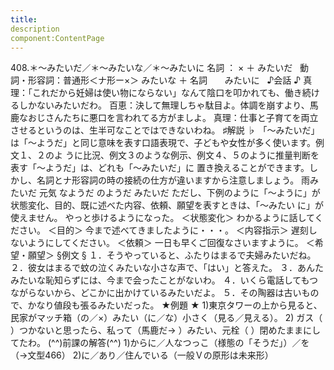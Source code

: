 ```yaml
---
title:
description
component:ContentPage
---
```



408.＊～みたいだ／＊～みたいな／＊～みたいに
名詞 ： × ＋ みたいだ  
動詞・形容詞：普通形＜ナ形ー×＞ みたいな ＋ 名詞
      みたいに  
♪会話 ♪
真理：「これだから妊婦は使い物にならない」なんて陰口を叩かれても、働き続けるしかないみたいだわ。 百恵：決して無理しちゃ駄目よ。体調を崩すより、馬鹿なおじさんたちに悪口を言われてる方がましよ。 真理：仕事と子育てを両立させるというのは、生半可なことではできないわね。
♯解説 ♭
「～みたいだ」は「～ようだ」と同じ意味を表す口語表現で、子どもや女性が多く使います。例文１、２のよ うに比況、例文３のような例示、例文４、５のように推量判断を表す「～ようだ」は、どれも「～みたいだ」に 置き換えることができます。しかし、名詞とナ形容詞の時の接続の仕方が違いますから注意しましょう。
雨みたいだ 元気 なようだ のようだ みたいだ
ただし、下例のように「～ように」が状態変化、目的、既に述べた内容、依頼、願望を表すときは、「～みたい に」が使えません。
やっと歩けるようになった。 ＜状態変化＞ わかるように話してください。 ＜目的＞ 今まで述べてきましたように・・・。 ＜内容指示＞ 遅刻しないようにしてください。 ＜依頼＞ 一日も早くご回復なさいますように。 ＜希望・願望＞
§例文 §
１．そうやっていると、ふたりはまるで夫婦みたいだね。
２．彼女はまるで蚊の泣くみたいな小さな声で、「はい」と答えた。
３．あんたみたいな恥知らずには、今まで会ったことがないわ。
４．いくら電話してもつながらないから、どこかに出かけているみたいだよ。
５．その陶器は古いもので、かなり値段も張るみたいだった。
★例題 ★
1)東京タワーの上から見ると、民家がマッチ箱（の／×）みたい（に／な）小さく（見る／見える）。
2) ガス（ ）つかないと思ったら、私って（馬鹿だ→ ）みたい、元栓（ ）閉めたままにしてたわ。
(^^)前課の解答(^^)
1)からに／人なつっこ（様態の「そうだ」）／を（→文型466）
2)に／あり／住んでいる（一般Ｖの原形は未来形）
